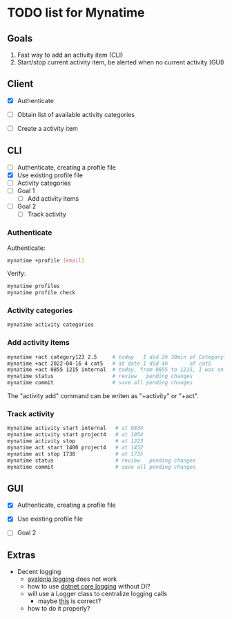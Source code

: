 
TODO list for Mynatime
======================

Goals
------------------

1. Fast way to add an activity item (CLI)
2. Start/stop current activity item, be alerted when no current activity (GUI)


Client
------------------

- [x] Authenticate
- [ ] Obtain list of available activity categories
- [ ] Create a activity item


CLI
------------------

- [ ] Authenticate, creating a profile file
- [x] Use existing profile file
- [ ] Activity categories
- [ ] Goal 1
    - [ ] Add activity items
- [ ] Goal 2
    - [ ] Track activity

### Authenticate

Authenticate:

```bash
mynatime +profile [email]
```

Verify:

```bash
mynatime profiles
mynatime profile check
```


### Activity categories

```bash
mynatime activity categories
```


### Add activity items

```bash
mynatime +act category123 2.5     # today   I did 2h 30min of Category123
mynatime +act 2022-04-16 4 cat5   # at date I did 4h       of cat5
mynatime +act 0855 1215 internal  # today, from 0855 to 1215, I was on internal
mynatime status                   # review   pending changes
mynatime commit                   # save all pending changes
```

The "activity add" command can be writen as "+activity" or "+act".


### Track activity

```bash
mynatime activity start internal   # at 0834
mynatime activity start project4   # at 1054
mynatime activity stop             # at 1223
mynatime act start 1400 project4   # at 1432
mynatime act stop 1730             # at 1735
mynatime status                    # review   pending changes
mynatime commit                    # save all pending changes
```


GUI
------------------

- [x] Authenticate, creating a profile file
- [x] Use existing profile file
- [ ] Goal 2


Extras
------------------

- Decent logging
    - [avalonia logging](https://docs.avaloniaui.net/docs/getting-started/logging-errors-and-warnings) does not work
    - how to use [dotnet core logging](https://docs.microsoft.com/en-us/dotnet/core/extensions/logging?tabs=command-line) without DI?
    - will use a Logger class to centralize logging calls
        - maybe [this](https://github.com/zkSNACKs/WalletWasabi/blob/3b56845466b6d228585d879c18ca3dc79e2e80dd/WalletWasabi/Logging/Logger.cs) is correct?
    - how to do it properly?

